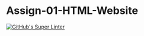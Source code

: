 # Assign-01-HTML-Website
[![GitHub's Super Linter](https://github.com/ICS20-Programming-SirineC/Assign-01-HTML-Website/tree/main/.github/workflows/workflows/GitHub's%20Super%20Linter/badge.svg)](https://github.com/ICS20-Programming-SirineC/Assign-01-HTML-Website/tree/main/.github/workflows/actions)